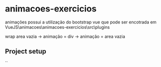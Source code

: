 # animacoes-exercicios

animações possui a utilização do bootstrap vue que pode ser encotrada em VueJS\animacoes\animacoes-exercicios\src\plugins

wrap
<transition>
area vazia -> animação = div -> animação = area vazia

## Project setup
``

